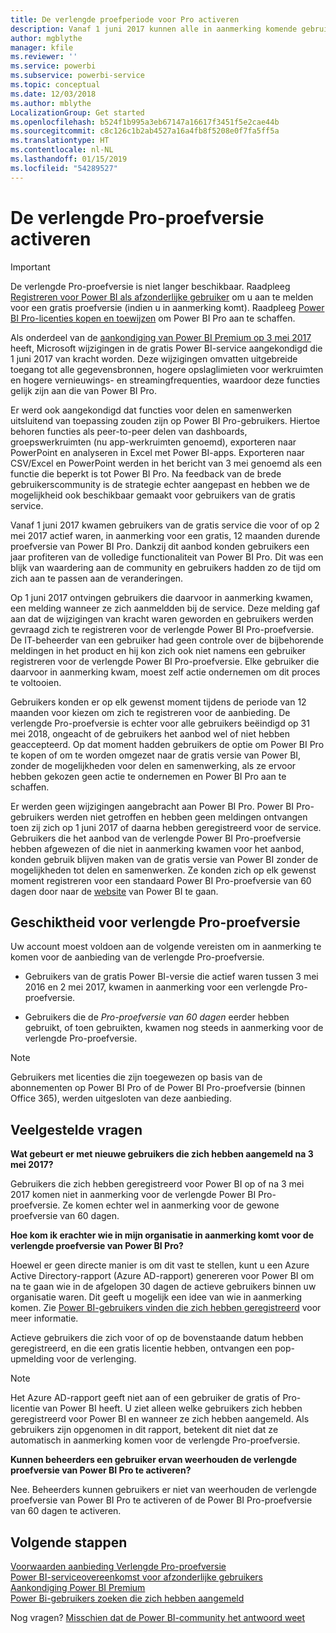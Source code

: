 ```yaml
---
title: De verlengde proefperiode voor Pro activeren
description: Vanaf 1 juni 2017 kunnen alle in aanmerking komende gebruikers zich aanmelden voor de verlengde Pro-proefversie voor de Power BI-service.
author: mgblythe
manager: kfile
ms.reviewer: ''
ms.service: powerbi
ms.subservice: powerbi-service
ms.topic: conceptual
ms.date: 12/03/2018
ms.author: mblythe
LocalizationGroup: Get started
ms.openlocfilehash: b524f1b995a3eb67147a16617f3451f5e2cae44b
ms.sourcegitcommit: c8c126c1b2ab4527a16a4fb8f5208e0f7fa5ff5a
ms.translationtype: HT
ms.contentlocale: nl-NL
ms.lasthandoff: 01/15/2019
ms.locfileid: "54289527"
---
```

# <a name="extended-pro-trial-activation"></a>De verlengde Pro-proefversie activeren

> [!IMPORTANT]
> De verlengde Pro-proefversie is niet langer beschikbaar. Raadpleeg [Registreren voor Power BI als afzonderlijke gebruiker](service-self-service-signup-for-power-bi.md) om u aan te melden voor een gratis proefversie (indien u in aanmerking komt). Raadpleeg [Power BI Pro-licenties kopen en toewijzen](service-admin-purchasing-power-bi-pro.md) om Power BI Pro aan te schaffen.

Als onderdeel van de [aankondiging van Power BI Premium op 3 mei 2017](https://powerbi.microsoft.com/blog/microsoft-accelerates-modern-bi-adoption-with-power-bi-premium/) heeft, Microsoft wijzigingen in de gratis Power BI-service aangekondigd die 1 juni 2017 van kracht worden. Deze wijzigingen omvatten uitgebreide toegang tot alle gegevensbronnen, hogere opslaglimieten voor werkruimten en hogere vernieuwings- en streamingfrequenties, waardoor deze functies gelijk zijn aan die van Power BI Pro.

Er werd ook aangekondigd dat functies voor delen en samenwerken uitsluitend van toepassing zouden zijn op Power BI Pro-gebruikers. Hiertoe behoren functies als peer-to-peer delen van dashboards, groepswerkruimten (nu app-werkruimten genoemd), exporteren naar PowerPoint en analyseren in Excel met Power BI-apps. Exporteren naar CSV/Excel en PowerPoint werden in het bericht van 3 mei genoemd als een functie die beperkt is tot Power BI Pro. Na feedback van de brede gebruikerscommunity is de strategie echter aangepast en hebben we de mogelijkheid ook beschikbaar gemaakt voor gebruikers van de gratis service.

Vanaf 1 juni 2017 kwamen gebruikers van de gratis service die voor of op 2 mei 2017 actief waren, in aanmerking voor een gratis, 12 maanden durende proefversie van Power BI Pro. Dankzij dit aanbod konden gebruikers een jaar profiteren van de volledige functionaliteit van Power BI Pro. Dit was een blijk van waardering aan de community en gebruikers hadden zo de tijd om zich aan te passen aan de veranderingen.

Op 1 juni 2017 ontvingen gebruikers die daarvoor in aanmerking kwamen, een melding wanneer ze zich aanmeldden bij de service. Deze melding gaf aan dat de wijzigingen van kracht waren geworden en gebruikers werden gevraagd zich te registreren voor de verlengde Power BI Pro-proefversie. De IT-beheerder van een gebruiker had geen controle over de bijbehorende meldingen in het product en hij kon zich ook niet namens een gebruiker registreren voor de verlengde Power BI Pro-proefversie. Elke gebruiker die daarvoor in aanmerking kwam, moest zelf actie ondernemen om dit proces te voltooien.

Gebruikers konden er op elk gewenst moment tijdens de periode van 12 maanden voor kiezen om zich te registreren voor de aanbieding. De verlengde Pro-proefversie is echter voor alle gebruikers beëindigd op 31 mei 2018, ongeacht of de gebruikers het aanbod wel of niet hebben geaccepteerd. Op dat moment hadden gebruikers de optie om Power BI Pro te kopen of om te worden omgezet naar de gratis versie van Power BI, zonder de mogelijkheden voor delen en samenwerking, als ze ervoor hebben gekozen geen actie te ondernemen en Power BI Pro aan te schaffen.

Er werden geen wijzigingen aangebracht aan Power BI Pro. Power BI Pro-gebruikers werden niet getroffen en hebben geen meldingen ontvangen toen zij zich op 1 juni 2017 of daarna hebben geregistreerd voor de service. Gebruikers die het aanbod van de verlengde Power BI Pro-proefversie hebben afgewezen of die niet in aanmerking kwamen voor het aanbod, konden gebruik blijven maken van de gratis versie van Power BI zonder de mogelijkheden tot delen en samenwerken. Ze konden zich op elk gewenst moment registreren voor een standaard Power BI Pro-proefversie van 60 dagen door naar de [website](https://powerbi.microsoft.com/get-started/) van Power BI te gaan.

## <a name="eligibility-for-extended-pro-trial"></a>Geschiktheid voor verlengde Pro-proefversie

Uw account moest voldoen aan de volgende vereisten om in aanmerking te komen voor de aanbieding van de verlengde Pro-proefversie.

* Gebruikers van de gratis Power BI-versie die actief waren tussen 3 mei 2016 en 2 mei 2017, kwamen in aanmerking voor een verlengde Pro-proefversie.

* Gebruikers die de *Pro-proefversie van 60 dagen* eerder hebben gebruikt, of toen gebruikten, kwamen nog steeds in aanmerking voor de verlengde Pro-proefversie.

> [!NOTE]
> Gebruikers met licenties die zijn toegewezen op basis van de abonnementen op Power BI Pro of de Power BI Pro-proefversie (binnen Office 365), werden uitgesloten van deze aanbieding.

## <a name="frequently-asked-questions"></a>Veelgestelde vragen

**Wat gebeurt er met nieuwe gebruikers die zich hebben aangemeld na 3 mei 2017?**

Gebruikers die zich hebben geregistreerd voor Power BI op of na 3 mei 2017 komen niet in aanmerking voor de verlengde Power BI Pro-proefversie. Ze komen echter wel in aanmerking voor de gewone proefversie van 60 dagen.

**Hoe kom ik erachter wie in mijn organisatie in aanmerking komt voor de verlengde proefversie van Power BI Pro?**

Hoewel er geen directe manier is om dit vast te stellen, kunt u een Azure Active Directory-rapport (Azure AD-rapport) genereren voor Power BI om na te gaan wie in de afgelopen 30 dagen de actieve gebruikers binnen uw organisatie waren. Dit geeft u mogelijk een idee van wie in aanmerking komen. Zie [Power BI-gebruikers vinden die zich hebben geregistreerd](service-admin-access-usage.md) voor meer informatie.

Actieve gebruikers die zich voor of op de bovenstaande datum hebben geregistreerd, en die een gratis licentie hebben, ontvangen een pop-upmelding voor de verlenging.

> [!NOTE]
> Het Azure AD-rapport geeft niet aan of een gebruiker de gratis of Pro-licentie van Power BI heeft. U ziet alleen welke gebruikers zich hebben geregistreerd voor Power BI en wanneer ze zich hebben aangemeld. Als gebruikers zijn opgenomen in dit rapport, betekent dit niet dat ze automatisch in aanmerking komen voor de verlengde Pro-proefversie.

**Kunnen beheerders een gebruiker ervan weerhouden de verlengde proefversie van Power BI Pro te activeren?**

Nee. Beheerders kunnen gebruikers er niet van weerhouden de verlengde proefversie van Power BI Pro te activeren of de Power BI Pro-proefversie van 60 dagen te activeren.

## <a name="next-steps"></a>Volgende stappen

[Voorwaarden aanbieding Verlengde Pro-proefversie](https://aka.ms/power-bi-trial)  
[Power BI-serviceovereenkomst voor afzonderlijke gebruikers](https://powerbi.microsoft.com/terms-of-service/)  
[Aankondiging Power BI Premium](https://aka.ms/pbipremium-announcement)  
[Power Bi-gebruikers zoeken die zich hebben aangemeld](service-admin-access-usage.md)

Nog vragen? [Misschien dat de Power BI-community het antwoord weet](https://community.powerbi.com/)